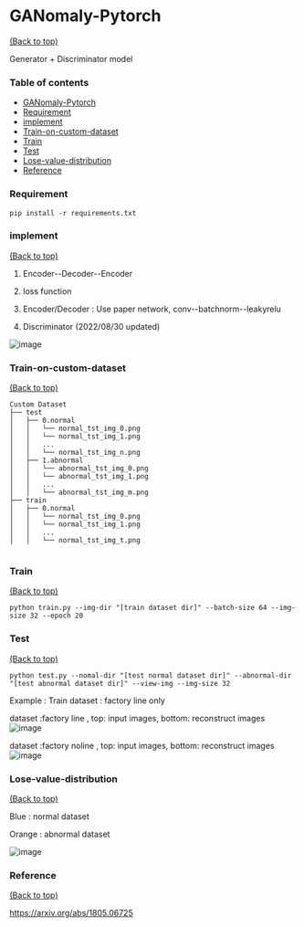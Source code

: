 # GANomaly-Pytorch
[(Back to top)](#table-of-contents)

Generator +  Discriminator model 


### Table of contents

<!-- After you have introduced your project, it is a good idea to add a **Table of contents** or **TOC** as **cool** people say it. This would make it easier for people to navigate through your README and find exactly what they are looking for.

Here is a sample TOC(*wow! such cool!*) that is actually the TOC for this README. -->

- [GANomaly-Pytorch](#GANomaly-Pytorch)
- [Requirement](#Requirement)
- [implement](#implement)
- [Train-on-custom-dataset](#Train-on-custom-dataset)
- [Train](#Train)
- [Test](#Test)
- [Lose-value-distribution](#Lose-value-distribution)
- [Reference](#Reference)
   
### Requirement
```
pip install -r requirements.txt
```

### implement 
[(Back to top)](#table-of-contents)

1. Encoder--Decoder--Encoder

2. loss function

3. Encoder/Decoder : Use paper network, conv--batchnorm--leakyrelu

4. Discriminator (2022/08/30 updated)

![image](https://user-images.githubusercontent.com/58428559/187453543-ea807f75-46ba-443f-ae89-a19bb8151f0d.png)



### Train-on-custom-dataset
[(Back to top)](#table-of-contents)

```
Custom Dataset
├── test
│   ├── 0.normal
│   │   └── normal_tst_img_0.png
│   │   └── normal_tst_img_1.png
│   │   ...
│   │   └── normal_tst_img_n.png
│   ├── 1.abnormal
│   │   └── abnormal_tst_img_0.png
│   │   └── abnormal_tst_img_1.png
│   │   ...
│   │   └── abnormal_tst_img_m.png
├── train
│   ├── 0.normal
│   │   └── normal_tst_img_0.png
│   │   └── normal_tst_img_1.png
│   │   ...
│   │   └── normal_tst_img_t.png


```

### Train
[(Back to top)](#table-of-contents)
```
python train.py --img-dir "[train dataset dir]" --batch-size 64 --img-size 32 --epoch 20
```
### Test
[(Back to top)](#table-of-contents)
```
python test.py --nomal-dir "[test normal dataset dir]" --abnormal-dir "[test abnormal dataset dir]" --view-img --img-size 32
```
Example :
Train dataset : factory line only

dataset :factory line , top: input images, bottom: reconstruct images
![image](https://user-images.githubusercontent.com/58428559/187598220-20d1f113-4aba-4bee-bcf8-b8b3360315e2.png)

dataset :factory noline , top: input images, bottom: reconstruct images
![image](https://user-images.githubusercontent.com/58428559/187598232-9e673923-4d87-40f3-846c-622c041f697b.png)

### Lose-value-distribution
[(Back to top)](#table-of-contents)

Blue : normal dataset

Orange : abnormal dataset


![image](https://user-images.githubusercontent.com/58428559/187598474-7d529f1f-4687-4998-8429-466f1b1b9f8e.png)

### Reference 
[(Back to top)](#table-of-contents)

https://arxiv.org/abs/1805.06725

